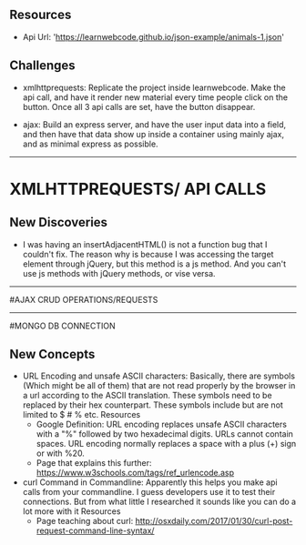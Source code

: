 ## Resources
- Api Url: 'https://learnwebcode.github.io/json-example/animals-1.json'

## Challenges
- xmlhttprequests: Replicate the project inside learnwebcode. Make the api call, and have it render new material every time people click on the button. Once all 3 api calls are set, have the button disappear.

- ajax: Build an express server, and have the user input data into a field, and then have that data show up inside a container using mainly ajax, and as minimal express as possible.

------------------------------
# XMLHTTPREQUESTS/ API CALLS

## New Discoveries
- I was having an insertAdjacentHTML() is not a function bug that I couldn't fix. The reason why is because I was accessing the target element through jQuery, but this method is a js method. And you can't use js methods with jQuery methods, or vise versa.
--------------------------------
#AJAX CRUD OPERATIONS/REQUESTS


--------------------------------
#MONGO DB CONNECTION

## New Concepts
- URL Encoding and unsafe ASCII characters: Basically, there are symbols (Which might be all of them) that are not read properly by the browser in a url according to the ASCII translation. These symbols need to be replaced by their hex counterpart. These symbols include but are not limited to $ # % etc.
  Resources
  - Google Definition: URL encoding replaces unsafe ASCII characters with a "%" followed by two hexadecimal digits. URLs cannot contain spaces. URL encoding normally replaces a space with a plus (+) sign or with %20.
  - Page that explains this further: https://www.w3schools.com/tags/ref_urlencode.asp
- curl Command in Commandline: Apparently this helps you make api calls from your commandline. I guess developers use it to test their connections. But from what little I researched it sounds like you can do a lot more with it
  Resources
  - Page teaching about curl: http://osxdaily.com/2017/01/30/curl-post-request-command-line-syntax/
